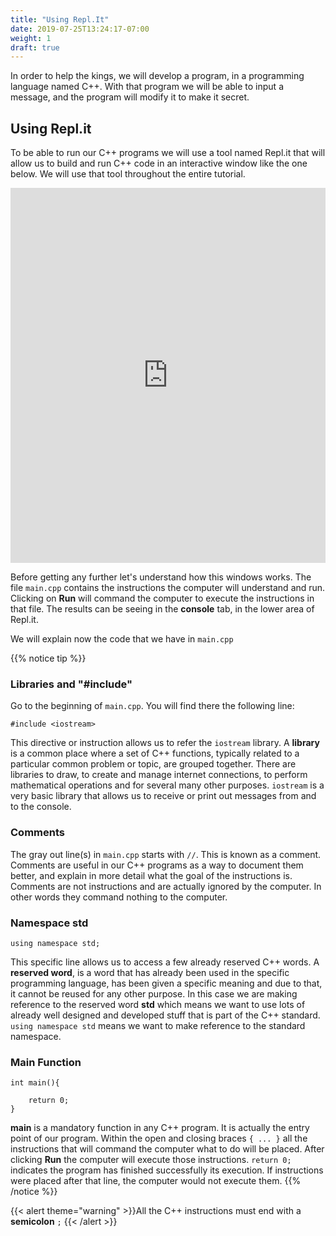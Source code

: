 ```yaml
---
title: "Using Repl.It"
date: 2019-07-25T13:24:17-07:00
weight: 1
draft: true
---
```


In order to help the kings, we will develop a program, in a programming language named C++.  With that program we will be able to input a message, and the program will modify it to make it secret.

## Using Repl.it

To be able to run our C++ programs we will use a tool named Repl.it that will allow us to build and run C++ code in an interactive window like the one below.  We will use that tool throughout the entire tutorial.

<iframe height="600px" width="100%" src="https://replit.com/@nuevofoundation/activity-0-english?lite=true#main.cpp" scrolling="no" frameborder="no" allowtransparency="true" allowfullscreen="true" sandbox="allow-forms allow-pointer-lock allow-popups allow-same-origin allow-scripts allow-modals"></iframe>

Before getting any further let's understand how this windows works. The file `main.cpp` contains the instructions the computer will understand and run.  Clicking on **Run** will command the computer to execute the instructions in that file.  The results can be seeing in the **console** tab, in the lower area of Repl.it. 

We will explain now the code that we have in `main.cpp` 

{{% notice tip %}}

### Libraries and "#include"

Go to the beginning of `main.cpp`. You will find there the following line:

```
#include <iostream>
```

This directive or instruction allows us to refer the `iostream` library.  A **library** is a common place where a set of C++ functions, typically related to a particular common problem or topic, are grouped together. There are libraries to draw, to create and manage internet connections, to perform mathematical operations and for several many other purposes. `iostream` is a very basic library that allows us to receive or print out messages from and to the console.

### Comments

The gray out line(s) in `main.cpp` starts with `//`. This is known as a comment.  Comments are useful in our C++ programs as a way to document them better, and explain in more detail what the goal of the instructions is. Comments are not instructions and are actually ignored by the computer. In other words they command nothing to the computer. 

### Namespace std
```
using namespace std;
```
This specific line allows us to access a few already reserved C++ words.  A **reserved word**, is a word that has already been used in the specific programming language, has been given a specific meaning and due to that, it cannot be reused for any other purpose. In this case we are making reference to the reserved word **std** which means we want to use lots of already well designed and developed stuff that is part of the C++ standard. `using namespace std` means we want to make reference to the standard namespace.

### Main Function
```
int main(){
    
    return 0;
}
```
**main** is a mandatory function in any C++ program. It is actually the entry point of our program.  Within the open and closing braces `{ ... }` all the instructions that will command the computer what to do will be placed. After clicking **Run** the computer will execute those instructions. `return 0;` indicates the program has finished successfully its execution.  If instructions were placed after that line, the computer would not execute them. {{% /notice %}}

{{< alert theme="warning" >}}All the C++ instructions must end with a **semicolon** `;` {{< /alert >}}
